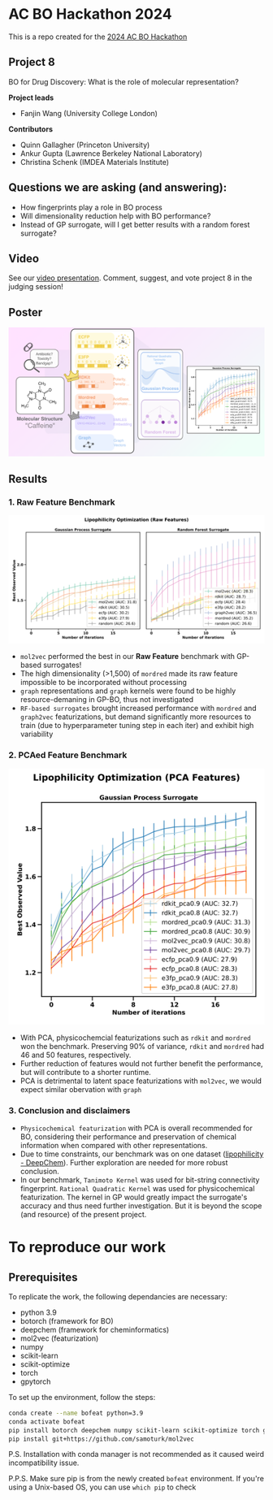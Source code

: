 # AC BO Hackathon 2024
This is a repo created for the [2024 AC BO Hackathon](https://ac-bo-hackathon.github.io/agenda/)
## Project 8
BO for Drug Discovery: What is the role of molecular representation?

**Project leads**
- Fanjin Wang (University College London)

**Contributors**
- Quinn Gallagher (Princeton University)
- Ankur Gupta (Lawrence Berkeley National Laboratory)
- Christina Schenk (IMDEA Materials Institute)

## Questions we are asking (and answering):
 - How fingerprints play a role in BO process
 - Will dimensionality reduction help with BO performance?
 - Instead of GP surrogate, will I get better results with a random forest surrogate?

## Video
See our [video presentation](https://youtu.be/5f_UwsfYrc8). Comment, suggest, and vote project 8 in the judging session!
## Poster
![Project 8](/figures/poster.png)

## Results

### 1. Raw Feature Benchmark
![Performance of Raw Fingerprints](/figures/result1.svg)

- `mol2vec` performed the best in our **Raw Feature** benchmark with GP-based surrogates!
- The high dimensionality (>1,500) of `mordred`  made its raw feature impossible to be incorporated without processing 
- `graph` representations and `graph` kernels were found to be highly resource-demaning in GP-BO, thus not investigated
- `RF-based surrogates` brought increased performance with `mordred` and `graph2vec` featurizations, but demand significantly more resources to train (due to hyperparameter tuning step in each iter) and exhibit high variability

### 2. PCAed Feature Benchmark
![Performance of PCA Fingerprints](/figures/result2.svg)
- With PCA, physicochemcial featurizations such as `rdkit` and `mordred` won the benchmark. Preserving 90% of variance, `rdkit` and  `mordred` had 46 and 50 features, respectively.
- Further reduction of features would not further benefit the performance, but will contribute to a shorter runtime.
-  PCA is detrimental to latent space featurizations with `mol2vec`, we would expect similar obervation with `graph`

### 3. Conclusion and disclaimers
- `Physicochemical featurization` with PCA is overall recommended for BO, considering their performance and preservation of chemical information when compared with other representations.
- Due to time constraints, our benchmark was on one dataset ([lipophilicity - DeepChem](https://deepchem.readthedocs.io/en/latest/api_reference/moleculenet.html#moleculenet-cheatsheet)). Further exploration are needed for more robust conclusion.
- In our benchmark, `Tanimoto Kernel` was used for bit-string connectivity fingerprint. `Rational Quadratic Kernel` was used for physicochemical featurization. The kernel in GP would greatly impact the surrogate's accuracy and thus need further investigation. But it is beyond the scope (and resource) of the present project.




# To reproduce our work
## Prerequisites
To replicate the work, the following dependancies are necessary:
- python 3.9
- botorch (framework for BO)
- deepchem (framework for cheminformatics)
- mol2vec (featurization)
- numpy
- scikit-learn
- scikit-optimize
- torch
- gpytorch

To set up the environment, follow the steps:
```bash
conda create --name bofeat python=3.9
conda activate bofeat
pip install botorch deepchem numpy scikit-learn scikit-optimize torch gpytorch
pip install git+https://github.com/samoturk/mol2vec
```
P.S. Installation with conda manager is not recommended as it caused weird incompatibility issue.

P.P.S. Make sure pip is from the newly created `bofeat` environment. If you're using a Unix-based OS, you can use `which pip` to check
